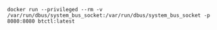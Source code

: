 `docker run --privileged --rm -v /var/run/dbus/system_bus_socket:/var/run/dbus/system_bus_socket -p 8080:8080 btctl:latest
`